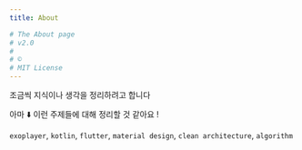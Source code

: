 ```yaml
---
title: About

# The About page
# v2.0
# 
# © 
# MIT License
---
```


조금씩 지식이나 생각을 정리하려고 합니다

아마 ⬇️ 이런 주제들에 대해 정리할 것 같아요 !  

`exoplayer`, `kotlin`, `flutter`, `material design`, `clean architecture`, `algorithm`  
